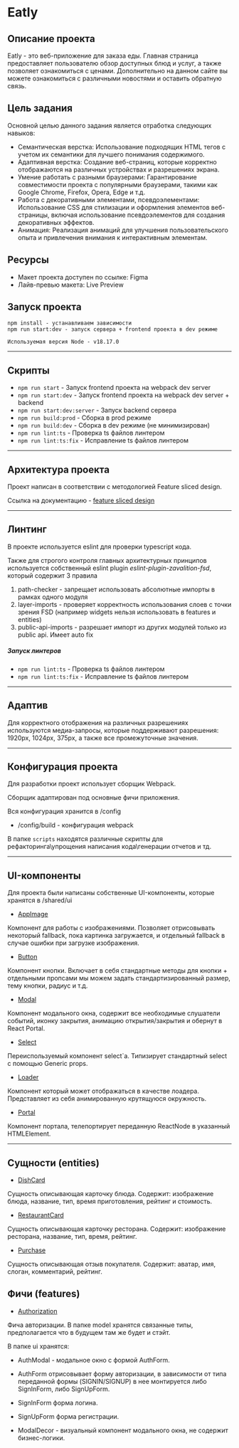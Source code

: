 # Eatly

## Описание проекта

Eatly - это веб-приложение для заказа еды. Главная страница предоставляет пользователю
обзор доступных блюд и услуг, а также позволяет ознакомиться с ценами. Дополнительно 
на данном сайте вы можете ознакомиться с различными новостями и оставить обратную связь.

## Цель задания

Основной целью данного задания является отработка следующих навыков:
- Семантическая верстка: Использование подходящих HTML тегов с учетом их семантики для лучшего понимания содержимого.
- Адаптивная верстка: Создание веб-страниц, которые корректно отображаются на различных устройствах и разрешениях экрана.
- Умение работать с разными браузерами: Гарантирование совместимости проекта с популярными браузерами, такими как Google Chrome, Firefox, Opera, Edge и т.д.
- Работа с декоративными элементами, псевдоэлементами: Использование CSS для стилизации и оформления элементов веб-страницы, включая использование псевдоэлементов для создания декоративных эффектов.
- Анимация: Реализация анимаций для улучшения пользовательского опыта и привлечения внимания к интерактивным элементам.

## Ресурсы

- Макет проекта доступен по ссылке: Figma
- Лайв-превью макета: Live Preview

## Запуск проекта

```
npm install - устанавливаем зависимости
npm run start:dev - запуск сервера + frontend проекта в dev режиме

Используемая версия Node - v18.17.0
```

----

## Скрипты

- `npm run start` - Запуск frontend проекта на webpack dev server
- `npm run start:dev` - Запуск frontend проекта на webpack dev server + backend
- `npm run start:dev:server` - Запуск backend сервера
- `npm run build:prod` - Сборка в prod режиме
- `npm run build:dev` - Сборка в dev режиме (не минимизирован)
- `npm run lint:ts` - Проверка ts файлов линтером
- `npm run lint:ts:fix` - Исправление ts файлов линтером

----

## Архитектура проекта

Проект написан в соответствии с методологией Feature sliced design. 

Ссылка на документацию - [feature sliced design](https://feature-sliced.design/docs/get-started/tutorial)

----

## Линтинг

В проекте используется eslint для проверки typescript кода.

Также для строгого контроля главных архитектурных принципов
используется собственный eslint plugin *eslint-plugin-zavalition-fsd*,
который содержит 3 правила
1) path-checker - запрещает использовать абсолютные импорты в рамках одного модуля
2) layer-imports - проверяет корректность использования слоев с точки зрения FSD
   (например widgets нельзя использовать в features и entities)
3) public-api-imports - разрешает импорт из других модулей только из public api. Имеет auto fix

##### Запуск линтеров
- `npm run lint:ts` - Проверка ts файлов линтером
- `npm run lint:ts:fix` - Исправление ts файлов линтером
----

## Адаптив

Для корректного отображения на различных разрешениях используются медиа-запросы, которые поддерживают разрешения: 
1920px, 1024px, 375px, а также все промежуточные значения.

----

## Конфигурация проекта

Для разработки проект использует сборщик Webpack.

Сборщик адаптирован под основные фичи приложения.

Вся конфигурация хранится в /config
- /config/build - конфигурация webpack

В папке `scripts` находятся различные скрипты для рефакторинга\упрощения написания кода\генерации отчетов и тд.

----

## UI-компоненты

Для проекта были написаны собственные UI-компоненты, которые хранятся в /shared/ui

- [AppImage](/src/shared/ui/AppImage)

Компонент для работы с изображениями. Позволяет отрисовывать некоторый fallback,
пока картинка загружается, и отдельный fallback в случае ошибки при загрузке изображения.

- [Button](/src/shared/ui/Button)

Компонент кнопки. Включает в себя стандартные методы для кнопки + отдельными пропсами
мы можем задать стандартизированный размер, тему кнопки, радиус и т.д.

- [Modal](/src/shared/ui/Modal) 

Компонент модального окна, содержит все необходимые слушатели событий, иконку закрытия,
анимацию открытия/закрытия и обернут в React Portal.

- [Select](/src/shared/ui/Select)

Переиспользуемый компонент select`a. Типизирует стандартный select с помощью Generic props.

- [Loader](/src/shared/ui/Loader)

Компонент который может отображаться в качестве лоадера. Представляет из себя анимированную
крутящуюся окружность.

- [Portal](/src/shared/ui/Portal)

Компонент портала, телепортирует переданную ReactNode в указанный HTMLElement.

----

## Сущности (entities)
- [DishCard](/src/entities/DishCard)

Сущность описывающая карточку блюда. Содержит: изображение блюда, название,
тип, время приготовления, рейтинг и стоимость.


- [RestaurantCard](/src/entities/RestaurantCard)

Сущность описывающая карточку ресторана. Содержит: изображение ресторана, название,
тип, время, рейтинг.

- [Purchase](/src/entities/Purchase)

Сущность описывающая отзыв покупателя. Содержит: аватар, имя, слоган,
комментарий, рейтинг.

## Фичи (features)

- [Authorization](/src/features/Authorization)

Фича авторизации. В папке model хранятся связанные типы, 
предполагается что в будущем там же будет и стэйт.

В папке ui хранятся:

- AuthModal - модальное окно с формой AuthForm.

- AuthForm отрисовывает форму авторизации, в зависимости от типа переданной формы 
(SIGNIN/SIGNUP) в нее монтируется либо SignInForm, либо SignUpForm.

- SignInForm форма логина.

- SignUpForm форма регистрации.

- ModalDecor - визуальный компонент модального окна, не содержит бизнес-логики.




